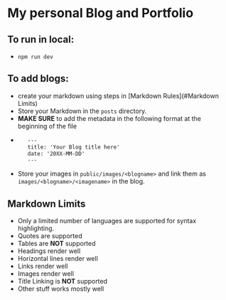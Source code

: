 # My personal Blog and Portfolio

## To run in local:
- `npm run dev`

## To add blogs:
- create your markdown using steps in [Markdown Rules](#Markdown Limits)
- Store your Markdown in the `posts` directory.
- **MAKE SURE** to add the metadata in the following format at the beginning of the file
- ```markdown
     ---
     title: 'Your Blog title here'
     date: '20XX-MM-DD'
     ---
  ```
- Store your images in `public/images/<blogname>` and link them as `images/<blogname>/<imagename>` in the blog. 

## Markdown Limits
- Only a limited number of languages are supported for syntax highlighting. 
- Quotes are supported
- Tables are **NOT** supported
- Headings render well
- Horizontal lines render well
- Links render well
- Images render well
- Title Linking is **NOT** supported
- Other stuff works mostly well

